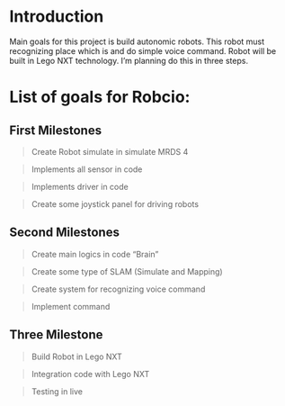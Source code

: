 # Introduction #

Main goals for this project is build autonomic robots. This robot must recognizing place which is and do simple voice  command.  Robot will be built in Lego NXT technology. I’m planning do this in three steps.


# List of goals for Robcio: #
## First Milestones ##

> Create Robot simulate in simulate MRDS 4

> Implements all sensor in code

> Implements driver in code

> Create some joystick panel for driving robots

## Second Milestones ##
> Create main logics in code “Brain”

> Create some type of SLAM (Simulate and Mapping)

> Create system for recognizing voice command

> Implement command

## Three Milestone ##
> Build Robot in Lego NXT

> Integration code with Lego NXT

> Testing in live